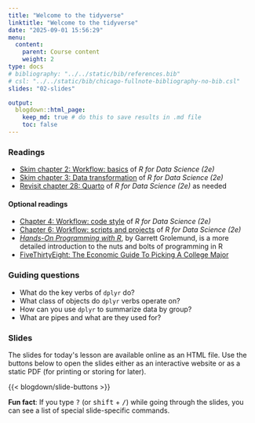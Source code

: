 ```yaml
---
title: "Welcome to the tidyverse"
linktitle: "Welcome to the tidyverse"
date: "2025-09-01 15:56:29"
menu:
  content:
    parent: Course content
    weight: 2
type: docs
# bibliography: "../../static/bib/references.bib"
# csl: "../../static/bib/chicago-fullnote-bibliography-no-bib.csl"
slides: "02-slides"

output:
  blogdown::html_page:
    keep_md: true # do this to save results in .md file
    toc: false
---
```


### Readings

- <i class="fas fa-book"></i> [Skim chapter 2: Workflow: basics](https://r4ds.hadley.nz/workflow-basics.html) of *R for Data Science (2e)*
- <i class="fas fa-book"></i> [Skim chapter 3: Data transformation](https://r4ds.hadley.nz/data-transform.html) of *R for Data Science (2e)*
- <i class="fas fa-book"></i> [Revisit chapter 28: Quarto](https://r4ds.hadley.nz/quarto.html) of *R for Data Science (2e)* as needed

#### Optional readings

- <i class="fas fa-book"></i> [Chapter 4: Workflow: code style](https://r4ds.hadley.nz/workflow-style) of *R for Data Science (2e)*
- <i class="fas fa-book"></i> [Chapter 6: Workflow: scripts and projects](https://r4ds.hadley.nz/workflow-scripts) of *R for Data Science (2e)*
- <i class="fas fa-book"></i> [*Hands-On Programming with R*](https://rstudio-education.github.io/hopr/index.html), by Garrett Grolemund, is a more detailed introduction to the nuts and bolts of programming in R
- <i class="fas fa-external-link-square-alt"></i> [FiveThirtyEight: The Economic Guide To Picking A College Major](https://fivethirtyeight.com/features/the-economic-guide-to-picking-a-college-major/)


### Guiding questions

- What do the key verbs of `dplyr` do?
- What class of objects do `dplyr` verbs operate on?
- How can you use `dplyr` to summarize data by group?
- What are pipes and what are they used for?


### Slides

The slides for today's lesson are available online as an HTML file. Use the buttons below to open the slides either as an interactive website or as a static PDF (for printing or storing for later).

{{< blogdown/slide-buttons >}}

**Fun fact**: If you type <kbd>?</kbd> (or <kbd>shift</kbd> + <kbd>/</kbd>) while going through the slides, you can see a list of special slide-specific commands.
